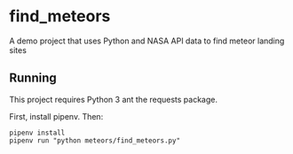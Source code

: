 # find_meteors

A demo project that uses Python and NASA API data to find meteor landing sites

## Running


This project requires Python 3 ant the requests package.

First, install pipenv. Then:

```
pipenv install
pipenv run "python meteors/find_meteors.py"
```

